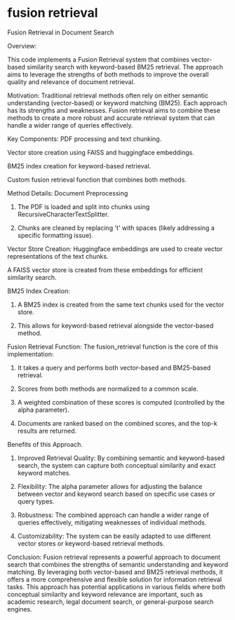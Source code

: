 # fusion retrieval
Fusion Retrieval in Document Search

Overview:

This code implements a Fusion Retrieval system that combines vector-based similarity search with keyword-based BM25 retrieval. The approach aims to leverage the strengths of both methods to improve the overall quality and relevance of document retrieval.

Motivation:
Traditional retrieval methods often rely on either semantic understanding (vector-based) or keyword matching (BM25). Each approach has its strengths and weaknesses. Fusion retrieval aims to combine these methods to create a more robust and accurate retrieval system that can handle a wider range of queries effectively.

Key Components:
PDF processing and text chunking.

Vector store creation using FAISS and huggingface embeddings.

BM25 index creation for keyword-based retrieval.

Custom fusion retrieval function that combines both methods.

Method Details:
Document Preprocessing
1. The PDF is loaded and split into chunks using RecursiveCharacterTextSplitter.

2. Chunks are cleaned by replacing 't' with spaces (likely addressing a specific formatting issue).

Vector Store Creation:
Huggingface embeddings are used to create vector representations of the text chunks.

A FAISS vector store is created from these embeddings for efficient similarity search.

BM25 Index Creation:
1. A BM25 index is created from the same text chunks used for the vector store.

2. This allows for keyword-based retrieval alongside the vector-based method.

Fusion Retrieval Function:
The fusion_retrieval function is the core of this implementation:

1. It takes a query and performs both vector-based and BM25-based retrieval.
 
2. Scores from both methods are normalized to a common scale.

3. A weighted combination of these scores is computed (controlled by the alpha parameter).

4. Documents are ranked based on the combined scores, and the top-k results are returned.

Benefits of this Approach.
1. Improved Retrieval Quality: By combining semantic and keyword-based search, the system can capture both conceptual similarity and exact keyword matches.

2. Flexibility: The alpha parameter allows for adjusting the balance between vector and keyword search based on specific use cases or query types.

3. Robustness: The combined approach can handle a wider range of queries effectively, mitigating weaknesses of individual methods.

4. Customizability: The system can be easily adapted to use different vector stores or keyword-based retrieval methods.

Conclusion:
Fusion retrieval represents a powerful approach to document search that combines the strengths of semantic understanding and keyword matching. By leveraging both vector-based and BM25 retrieval methods, it offers a more comprehensive and flexible solution for information retrieval tasks. This approach has potential applications in various fields where both conceptual similarity and keyword relevance are important, such as academic research, legal document search, or general-purpose search engines.
